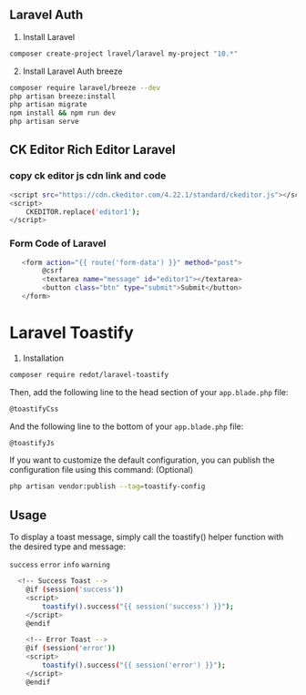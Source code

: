 ## Laravel Auth

1. Install Laravel
```bash
composer create-project lravel/laravel my-project "10.*"
```

2. Install Laravel Auth breeze
```bash
composer require laravel/breeze --dev
php artisan breeze:install
php artisan migrate
npm install && npm run dev
php artisan serve
```

## CK Editor Rich Editor Laravel

### copy ck editor js cdn link and code
```bash
<script src="https://cdn.ckeditor.com/4.22.1/standard/ckeditor.js"></script>
<script>
    CKEDITOR.replace('editor1');
</script>
```

### Form Code of Laravel
```bash
   <form action="{{ route('form-data') }}" method="post">
        @csrf
        <textarea name="message" id="editor1"></textarea>        
        <button class="btn" type="submit">Submit</button>
   </form>
```

# Laravel Toastify
1. Installation
```bash
composer require redot/laravel-toastify
```

Then, add the following line to the head section of your `app.blade.php` file:
```bash
@toastifyCss
```
And the following line to the bottom of your `app.blade.php` file:
```bash
@toastifyJs
```
If you want to customize the default configuration, you can publish the configuration file using this command: (Optional)


```bash
php artisan vendor:publish --tag=toastify-config
```

## Usage
To display a toast message, simply call the toastify() helper function with the desired type and message: 

`success`
`error`
`info`
`warning`

```bash
  <!-- Success Toast -->
    @if (session('success'))
    <script>
        toastify().success("{{ session('success') }}");
    </script>
    @endif

    <!-- Error Toast -->
    @if (session('error'))
    <script>
        toastify().success("{{ session('error') }}");
    </script>
    @endif
```